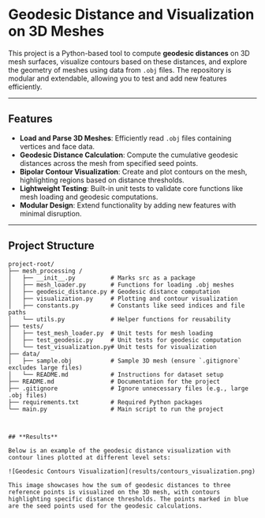# **Geodesic Distance and Visualization on 3D Meshes**

This project is a Python-based tool to compute **geodesic distances** on 3D mesh surfaces, visualize contours based on these distances, and explore the geometry of meshes using data from `.obj` files. The repository is modular and extendable, allowing you to test and add new features efficiently.

---

## **Features**
- **Load and Parse 3D Meshes**: Efficiently read `.obj` files containing vertices and face data.
- **Geodesic Distance Calculation**: Compute the cumulative geodesic distances across the mesh from specified seed points.
- **Bipolar Contour Visualization**: Create and plot contours on the mesh, highlighting regions based on distance thresholds.
- **Lightweight Testing**: Built-in unit tests to validate core functions like mesh loading and geodesic computations.
- **Modular Design**: Extend functionality by adding new features with minimal disruption.

---

## **Project Structure**
```plaintext
project-root/
├── mesh_processing	/
│   ├── __init__.py          # Marks src as a package
│   ├── mesh_loader.py       # Functions for loading .obj meshes
│   ├── geodesic_distance.py # Geodesic distance computation
│   ├── visualization.py     # Plotting and contour visualization
│   ├── constants.py         # Constants like seed indices and file paths
│   └── utils.py             # Helper functions for reusability
├── tests/
│   ├── test_mesh_loader.py  # Unit tests for mesh loading
│   ├── test_geodesic.py     # Unit tests for geodesic computation
│   └── test_visualization.py# Unit tests for visualization
├── data/
│   ├── sample.obj           # Sample 3D mesh (ensure `.gitignore` excludes large files)
│   └── README.md            # Instructions for dataset setup
├── README.md                # Documentation for the project
├── .gitignore               # Ignore unnecessary files (e.g., large .obj files)
├── requirements.txt         # Required Python packages
└── main.py                  # Main script to run the project



## **Results**

Below is an example of the geodesic distance visualization with contour lines plotted at different level sets:

![Geodesic Contours Visualization](results/contours_visualization.png)

This image showcases how the sum of geodesic distances to three reference points is visualized on the 3D mesh, with contours highlighting specific distance thresholds. The points marked in blue are the seed points used for the geodesic calculations.
